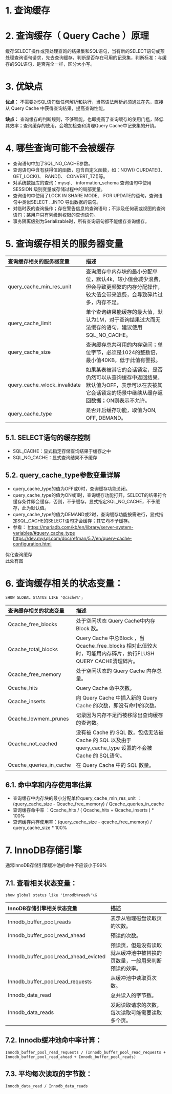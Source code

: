 # 1. 查询缓存
# 2. 查询缓存（ Query Cache ）原理
缓存SELECT操作或预处理查询的结果集和SQL语句，当有新的SELECT语句或预处理查询语句请求，先去查询缓存，判断是否存在可用的记录集，判断标准：与缓存的SQL语句，是否完全一样，区分大小写。

# 3. 优缺点
**优点：** 不需要对SQL语句做任何解析和执行，当然语法解析必须通过在先，直接从 Query Cache 中获得查询结果，提高查询性能。

**缺点：** 查询缓存的判断规则，不够智能，也即提高了查询缓存的使用门槛，降低其效率；查询缓存的使用，会增加检查和清理Query Cache中记录集的开销。

# 4. 哪些查询可能不会被缓存
- 查询语句中加了SQL_NO_CACHE参数。
- 查询语句中含有获得值的函数，包含自定义函数，如：NOW() CURDATE()、 GET_LOCK()、 RAND()、 CONVERT_TZ()等。
- 对系统数据库的查询：mysql、 information_schema 查询语句中使用 SESSION 级别变量或存储过程中的局部变量。
- 查询语句中使用了LOCK IN SHARE MODE、 FOR UPDATE的语句，查询语句中类似SELECT …INTO 导出数据的语句。
- 对临时表的查询操作；存在警告信息的查询语句；不涉及任何表或视图的查询语句；某用户只有列级别权限的查询语句。
- 事务隔离级别为Serializable时，所有查询语句都不能缓存查询缓存。

# 5. 查询缓存相关的服务器变量

|查询缓存相关的服务器变量|描述|
|:-|:-|
|query_cache_min_res_unit|查询缓存中内存块的最小分配单位，默认4k，较小值会减少浪费，但会导致更频繁的内存分配操作，较大值会带来浪费，会导致碎片过多，内存不足。|
|query_cache_limit|单个查询结果能缓存的最大值，默认为1M，对于查询结果过大而无法缓存的语句，建议使用SQL_NO_CACHE。|
|query_cache_size|查询缓存总共可用的内存空间；单位字节，必须是1024的整数倍，最小值40KB，低于此值有警报。|
|query_cache_wlock_invalidate|如果某表被其它的会话锁定，是否仍然可以从查询缓存中返回结果，默认值为OFF，表示可以在表被其它会话锁定的场景中继续从缓存返回数据；ON则表示不允许。|
|query_cache_type|是否开启缓存功能，取值为ON, OFF, DEMAND。|

## 5.1. SELECT语句的缓存控制
- SQL_CACHE：显式指定存储查询结果于缓存之中
- SQL_NO_CACHE：显式查询结果不予缓存

## 5.2. query_cache_type参数变量详解
- query_cache_type的值为OFF或0时，查询缓存功能关闭。
- query_cache_type的值为ON或1时，查询缓存功能打开，SELECT的结果符合缓存条件即会缓存，否则，不予缓存，显式指定SQL_NO_CACHE，不予缓存，此为默认值。
- query_cache_type的值为DEMAND或2时，查询缓存功能按需进行，显式指定SQL_CACHE的SELECT语句才会缓存；其它均不予缓存。
- 参看：  https://mariadb.com/kb/en/library/server-system-variables/#query_cache_type  
https://dev.mysql.com/doc/refman/5.7/en/query-cache-configuration.html


优化查询缓存  
此处有图


# 6. 查询缓存相关的状态变量：
```
SHOW GLOBAL STATUS LIKE 'Qcache%';
```

|查询缓存相关的状态变量|描述|
|:-|:-|
|Qcache_free_blocks|处于空闲状态 Query Cache中内存 Block 数。|
|Qcache_total_blocks|Query Cache 中总Block ，当Qcache_free_blocks 相对此值较大时，可能用内存碎片，执行FLUSH QUERY CACHE清理碎片。|
|Qcache_free_memory|处于空闲状态的 Query Cache 内存总量。|
|Qcache_hits|Query Cache 命中次数。|
|Qcache_inserts|向 Query Cache 中插入新的 Query Cache 的次数，即没有命中的次数。|
|Qcache_lowmem_prunes|记录因为内存不足而被移除出查询缓存的查询数。|
|Qcache_not_cached|没有被 Cache 的 SQL 数，包括无法被 Cache 的 SQL 以及由于 query_cache_type 设置的不会被 Cache 的 SQL语句。|
|Qcache_queries_in_cache|在 Query Cache 中的 SQL 数量。|


## 6.1. 命中率和内存使用率估算
- 查询缓存中内存块的最小分配单位query_cache_min_res_unit ：(query_cache_size - Qcache_free_memory) / Qcache_queries_in_cache
- 查询缓存命中率 ：Qcache_hits / ( Qcache_hits + Qcache_inserts ) * 100%
- 查询缓存内存使用率：(query_cache_size - qcache_free_memory) / query_cache_size * 100%

# 7. InnoDB存储引擎
通常InnoDB存储引擎缓冲池的命中不应该小于99%

## 7.1. 查看相关状态变量：
```
show global status like 'innodb%read%'\G
```

|InnoDB存储引擎相关状态变量|描述|
|:-|:-|
|Innodb_buffer_pool_reads| 表示从物理磁盘读取页的次数。|
|Innodb_buffer_pool_read_ahead| 预读的次数。|
|Innodb_buffer_pool_read_ahead_evicted| 预读页，但是没有读取就从缓冲池中被替换的页数量，一般用来判断预读的效率。|
|Innodb_buffer_pool_read_requests| 从缓冲池中读取页次数。|
|Innodb_data_read| 总共读入的字节数。|
|Innodb_data_reads| 发起读取请求的次数，每次读取可能需要读取多个页。|

## 7.2. Innodb缓冲池命中率计算：
```
Innodb_buffer_pool_read_requests / (Innodb_buffer_pool_read_requests + Innodb_buffer_pool_read_ahead + Innodb_buffer_pool_reads)
```

## 7.3. 平均每次读取的字节数：
```
Innodb_data_read / Innodb_data_reads
```